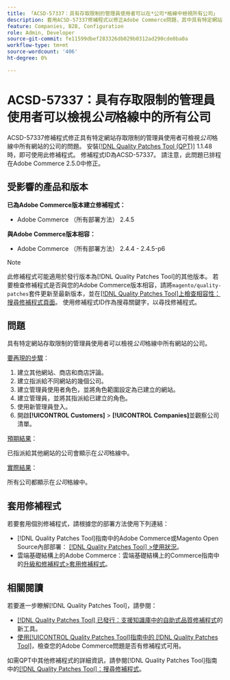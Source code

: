 ```yaml
---
title: 「ACSD-57337：具有存取限制的管理員使用者可以在*公司*格線中檢視所有公司」
description: 套用ACSD-57337修補程式以修正Adobe Commerce問題，其中具有特定網站存取限制的管理員使用者可檢視*公司*格線中所有網站的公司。
feature: Companies, B2B, Configuration
role: Admin, Developer
source-git-commit: fe11599dbef283326db029b0312ad290cde0ba0a
workflow-type: tm+mt
source-wordcount: '406'
ht-degree: 0%

---
```


# ACSD-57337：具有存取限制的管理員使用者可以檢視&#x200B;*公司*&#x200B;格線中的所有公司

ACSD-57337修補程式修正具有特定網站存取限制的管理員使用者可檢視&#x200B;*公司*&#x200B;格線中所有網站的公司的問題。 安裝[[!DNL Quality Patches Tool (QPT)]](https://experienceleague.adobe.com/en/docs/commerce-knowledge-base/kb/announcements/commerce-announcements/magento-quality-patches-released-new-tool-to-self-serve-quality-patches) 1.1.48時，即可使用此修補程式。 修補程式ID為ACSD-57337。 請注意，此問題已排程在Adobe Commerce 2.5.0中修正。

## 受影響的產品和版本

**已為Adobe Commerce版本建立修補程式：**

* Adobe Commerce （所有部署方法） 2.4.5

**與Adobe Commerce版本相容：**

* Adobe Commerce （所有部署方法） 2.4.4 - 2.4.5-p6

>[!NOTE]
>
>此修補程式可能適用於發行版本為[!DNL Quality Patches Tool]的其他版本。 若要檢查修補程式是否與您的Adobe Commerce版本相容，請將`magento/quality-patches`套件更新至最新版本，並在[[!DNL Quality Patches Tool]上檢查相容性：搜尋修補程式頁面](https://experienceleague.adobe.com/tools/commerce-quality-patches/index.html)。 使用修補程式ID作為搜尋關鍵字，以尋找修補程式。

## 問題

具有特定網站存取限制的管理員使用者可以檢視&#x200B;*公司*&#x200B;格線中所有網站的公司。

<u>要再現的步驟</u>：

1. 建立其他網站、商店和商店評論。
1. 建立指派給不同網站的幾個公司。
1. 建立管理員使用者角色，並將角色範圍設定為已建立的網站。
1. 建立管理員，並將其指派給已建立的角色。
1. 使用新管理員登入。
1. 開啟&#x200B;**[!UICONTROL Customers]** > **[!UICONTROL Companies]**&#x200B;並觀察公司清單。

<u>預期結果</u>：

已指派給其他網站的公司會顯示在&#x200B;*公司*&#x200B;格線中。

<u>實際結果</u>：

所有公司都顯示在&#x200B;*公司*&#x200B;格線中。

## 套用修補程式

若要套用個別修補程式，請根據您的部署方法使用下列連結：

* [!DNL Quality Patches Tool]指南中的Adobe Commerce或Magento Open Source內部部署： [[!DNL Quality Patches Tool] >使用狀況](/help/tools/quality-patches-tool/usage.md)。
* 雲端基礎結構上的Adobe Commerce：雲端基礎結構上的Commerce指南中的[升級和修補程式>套用修補程式](https://experienceleague.adobe.com/docs/commerce-cloud-service/user-guide/develop/upgrade/apply-patches.html)。

## 相關閱讀

若要進一步瞭解[!DNL Quality Patches Tool]，請參閱：

* [[!DNL Quality Patches Tool] 已發行：支援知識庫中的自助式品質修補程式](https://experienceleague.adobe.com/en/docs/commerce-knowledge-base/kb/announcements/commerce-announcements/magento-quality-patches-released-new-tool-to-self-serve-quality-patches)的新工具。
* [使用[!UICONTROL Quality Patches Tool]指南中的 [!DNL Quality Patches Tool]](/help/tools/quality-patches-tool/patches-available-in-qpt/check-patch-for-magento-issue-with-magento-quality-patches.md)，檢查您的Adobe Commerce問題是否有修補程式可用。


如需QPT中其他修補程式的詳細資訊，請參閱[!DNL Quality Patches Tool]指南中的[[!DNL Quality Patches Tool]：搜尋修補程式](https://experienceleague.adobe.com/tools/commerce-quality-patches/index.html)。
